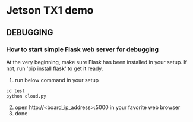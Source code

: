 # Jetson TX1 demo
## DEBUGGING
### How to start simple Flask web server for debugging
At the very beginning, make sure Flask has been installed in your setup.
If not, run 'pip install flask' to get it ready.
1. run below command in your setup
```shell
cd test
python cloud.py
```
2. open http://<board_ip_address>:5000 in your favorite web browser
3. done
